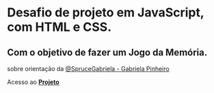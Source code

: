 # Desafio de projeto em JavaScript, com HTML e CSS.
## Com o objetivo de fazer um Jogo da Memória.

sobre orientação da [@SpruceGabriela - Gabriela Pinheiro](https://github.com/SpruceGabriela)

Acesso ao [**Projeto**](https://gustavostsgomes.github.io/JavaScript-Memory-Game/)